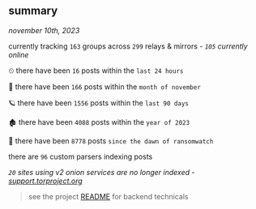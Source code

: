 
## summary
_november 10th, 2023_

currently tracking `163` groups across `299` relays & mirrors - _`105` currently online_

⏲ there have been `16` posts within the `last 24 hours`

🦈 there have been `166` posts within the `month of november`

🪐 there have been `1556` posts within the `last 90 days`

🏚 there have been `4088` posts within the `year of 2023`

🦕 there have been `8778` posts `since the dawn of ransomwatch`

there are `96` custom parsers indexing posts

_`20` sites using v2 onion services are no longer indexed - [support.torproject.org](https://support.torproject.org/onionservices/v2-deprecation/)_

> see the project [README](https://github.com/joshhighet/ransomwatch#ransomwatch--) for backend technicals

